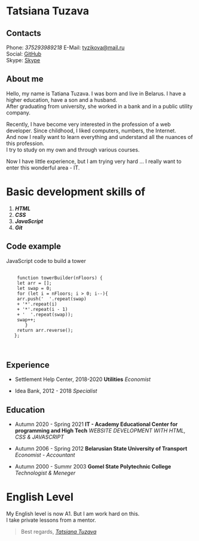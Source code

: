 # **Tatsiana Tuzava**


## Contacts
  
Phone: *375293989218*
E-Mail: [tyzikova@mail.ru](tyzikova@mail.ru)  
Social: [GitHub](https://github.com/tyzikova)  
Skype: [Skype](https://secure.skype.com/portal/overview)


## About me

Hello, my name is Tatiana Tuzava. I was born and live in Belarus. I have a higher education, have a son and a husband.  
After graduating from university, she worked in a bank and in a public utility company.  

Recently, I have become very interested in the profession of a web developer. Since childhood, I liked computers, numbers, the Internet.  
And now I really want to learn everything and understand all the nuances of this profession.  
I try to study on my own and through various courses.

Now I have little experience, but I am trying very hard ... I really want to enter this wonderful area - IT.



# Basic development skills of

1.  ***HTML***
2.  ***CSS***
3.  ***JavaScript***
4.  ***Git***



## Code example

<div class="codeExample">JavaScript code to build a tower
  <pre>
    <code>
    function towerBuilder(nFloors) {  
    let arr = [];  
    let swap = 0;  
    for (let i = nFloors; i > 0; i--){  
    arr.push('  '.repeat(swap)  
    + '*'.repeat(i)   
    + '*'.repeat(i - 1)   
    + '  '.repeat(swap));  
    swap++;  
       }  
    return arr.reverse();  
   };
   </code>
   </pre>
</div>

## Experience

* Settlement Help Center, 2018-2020 **Utilities** *Economist*

* Idea Bank, 2012 - 2018  *Specialist*



## Education

* Autumn 2020 - Spring 2021 **IT - Academy Educational Center for programming and High Tech** *WEBSITE DEVELOPMENT WITH HTML, CSS & JAVASCRIPT*

* Autumn 2006 - Spring 2012 **Belarusian State University of Transport** *Economist - Accountant*

* Autumn 2000 - Summr 2003 **Gomel State Polytechnic College** *Technologist & Meneger*  



# English Level

My English level is now A1. But I am work hard on this.  
I take private lessons from a mentor.



> Best regards, *[Tatsiana Tuzava](https://tyzikova.github.io/rsschool-cv/)*